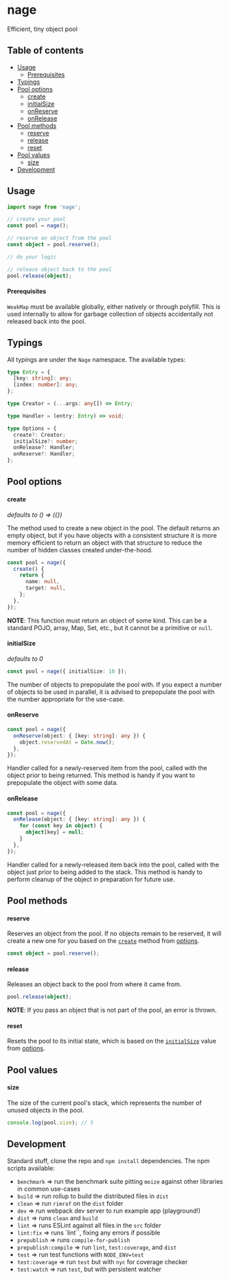 # nage

Efficient, tiny object pool

## Table of contents

- [Usage](#usage)
  - [Prerequisites](#prerequisites)
- [Typings](#typings)
- [Pool options](#pool-options)
  - [create](#create)
  - [initialSize](#initialsize)
  - [onReserve](#onreserve)
  - [onRelease](#onrelease)
- [Pool methods](#pool-methods)
  - [reserve](#reserve)
  - [release](#release)
  - [reset](#reset)
- [Pool values](#pool-values)
  - [size](#size)
- [Development](#development)

## Usage

```typescript
import nage from 'nage';

// create your pool
const pool = nage();

// reserve an object from the pool
const object = pool.reserve();

// do your logic

// release object back to the pool
pool.release(object);
```

#### Prerequisites

`WeakMap` must be available globally, either natively or through polyfill. This is used internally to allow for garbage collection of objects accidentally not released back into the pool.

## Typings

All typings are under the `Nage` namespace. The available types:

```typescript
type Entry = {
  [key: string]: any;
  [index: number]: any;
};

type Creator = (...args: any[]) => Entry;

type Handler = (entry: Entry) => void;

type Options = {
  create?: Creator;
  initialSize?: number;
  onRelease?: Handler;
  onReserve?: Handler;
};
```

## Pool options

#### create

_defaults to () => ({})_

The method used to create a new object in the pool. The default returns an empty object, but if you have objects with a consistent structure it is more memory efficient to return an object with that structure to reduce the number of hidden classes created under-the-hood.

```typescript
const pool = nage({
  create() {
    return {
      name: null,
      target: null,
    };
  },
});
```

**NOTE**: This function must return an object of some kind. This can be a standard POJO, array, Map, Set, etc., but it cannot be a primitive or `null`.

#### initialSize

_defaults to 0_

```typescript
const pool = nage({ initialSize: 10 });
```

The number of objects to prepopulate the pool with. If you expect a number of objects to be used in parallel, it is advised to prepopulate the pool with the number appropriate for the use-case.

#### onReserve

```typescript
const pool = nage({
  onReserve(object: { [key: string]: any }) {
    object.reservedAt = Date.now();
  },
});
```

Handler called for a newly-reserved item from the pool, called with the object prior to being returned. This method is handy if you want to prepopulate the object with some data.

#### onRelease

```typescript
const pool = nage({
  onRelease(object: { [key: string]: any }) {
    for (const key in object) {
      object[key] = null;
    }
  },
});
```

Handler called for a newly-released item back into the pool, called with the object just prior to being added to the stack. This method is handy to perform cleanup of the object in preparation for future use.

## Pool methods

#### reserve

Reserves an object from the pool. If no objects remain to be reserved, it will create a new one for you based on the [`create`](#create) method from [options](#pool-options).

```typescript
const object = pool.reserve();
```

#### release

Releases an object back to the pool from where it came from.

```typescript
pool.release(object);
```

**NOTE**: If you pass an object that is not part of the pool, an error is thrown.

#### reset

Resets the pool to its initial state, which is based on the [`initialSize`](#initialsize) value from [options](#options).

## Pool values

#### size

The size of the current pool's stack, which represents the number of unused objects in the pool.

```typescript
console.log(pool.size); // 5
```

## Development

Standard stuff, clone the repo and `npm install` dependencies. The npm scripts available:

- `benchmark` => run the benchmark suite pitting `moize` against other libraries in common use-cases
- `build` => run rollup to build the distributed files in `dist`
- `clean` => run `rimraf` on the `dist` folder
- `dev` => run webpack dev server to run example app (playground!)
- `dist` => runs `clean` and `build`
- `lint` => runs ESLint against all files in the `src` folder
- `lint:fix` => runs `lint``, fixing any errors if possible
- `prepublish` => runs `compile-for-publish`
- `prepublish:compile` => run `lint`, `test:coverage`, and `dist`
- `test` => run test functions with `NODE_ENV=test`
- `test:coverage` => run `test` but with `nyc` for coverage checker
- `test:watch` => run `test`, but with persistent watcher

